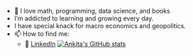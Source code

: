 - :crown: I love math, programming, data science, and books
- I’m addicted to learning and growing every day.
- I have special knack for macro economics and geopolitics.
- 📫 How to find me: 
  - :office: [LinkedIn](https://www.linkedin.com/in/ankita-juneja-246663a/)
  [![Ankita's GitHub stats](https://github-readme-stats.vercel.app/api?username=Ankita-Juneja)](https://github.com/Ankita-Juneja/github-readme-stats)
